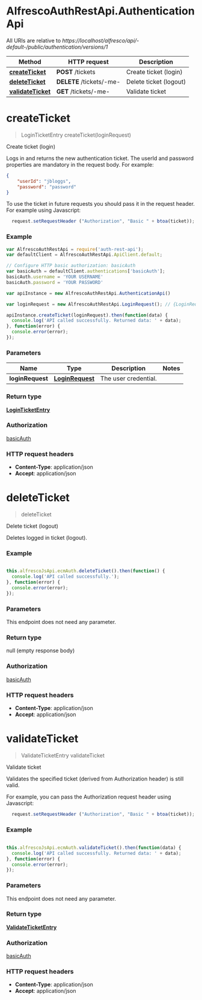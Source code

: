 # AlfrescoAuthRestApi.AuthenticationApi

All URIs are relative to *https://localhost/alfresco/api/-default-/public/authentication/versions/1*

Method | HTTP request | Description
------------- | ------------- | -------------
[**createTicket**](AuthenticationApi.md#createTicket) | **POST** /tickets | Create ticket (login)
[**deleteTicket**](AuthenticationApi.md#deleteTicket) | **DELETE** /tickets/-me- | Delete ticket (logout)
[**validateTicket**](AuthenticationApi.md#validateTicket) | **GET** /tickets/-me- | Validate ticket


<a name="createTicket"></a>
# **createTicket**
> LoginTicketEntry createTicket(loginRequest)

Create ticket (login)

Logs in and returns the new authentication ticket.
The userId and password properties are mandatory in the request body. For example:
```JSON
{
    "userId": "jbloggs",
    "password": "password"
}
```
To use the ticket in future requests you should pass it in the request header.
For example using Javascript:
  ```Javascript
    request.setRequestHeader ("Authorization", "Basic " + btoa(ticket));
  ```


### Example
```javascript
var AlfrescoAuthRestApi = require('auth-rest-api');
var defaultClient = AlfrescoAuthRestApi.ApiClient.default;

// Configure HTTP basic authorization: basicAuth
var basicAuth = defaultClient.authentications['basicAuth'];
basicAuth.username = 'YOUR USERNAME'
basicAuth.password = 'YOUR PASSWORD'

var apiInstance = new AlfrescoAuthRestApi.AuthenticationApi()

var loginRequest = new AlfrescoAuthRestApi.LoginRequest(); // {LoginRequest} The user credential.

apiInstance.createTicket(loginRequest).then(function(data) {
  console.log('API called successfully. Returned data: ' + data);
}, function(error) {
  console.error(error);
});

```

### Parameters

Name | Type | Description  | Notes
------------- | ------------- | ------------- | -------------
 **loginRequest** | [**LoginRequest**](LoginRequest.md)| The user credential. |

### Return type

[**LoginTicketEntry**](LoginTicketEntry.md)

### Authorization

[basicAuth](../README.md#basicAuth)

### HTTP request headers

 - **Content-Type**: application/json
 - **Accept**: application/json

<a name="deleteTicket"></a>
# **deleteTicket**
> deleteTicket

Delete ticket (logout)

Deletes logged in ticket (logout).


### Example
```javascript

this.alfrescoJsApi.ecmAuth.deleteTicket().then(function() {
  console.log('API called successfully.');
}, function(error) {
  console.error(error);
});

```

### Parameters
This endpoint does not need any parameter.

### Return type

null (empty response body)

### Authorization

[basicAuth](../README.md#basicAuth)

### HTTP request headers

 - **Content-Type**: application/json
 - **Accept**: application/json

<a name="validateTicket"></a>
# **validateTicket**
> ValidateTicketEntry validateTicket

Validate ticket

Validates the specified ticket (derived from Authorization header) is still valid.

For example, you can pass the Authorization request header using Javascript:
  ```Javascript
    request.setRequestHeader ("Authorization", "Basic " + btoa(ticket));
  ```


### Example
```javascript
      
this.alfrescoJsApi.ecmAuth.validateTicket().then(function(data) {
  console.log('API called successfully. Returned data: ' + data);
}, function(error) {
  console.error(error);
});

```

### Parameters
This endpoint does not need any parameter.

### Return type

[**ValidateTicketEntry**](ValidateTicketEntry.md)

### Authorization

[basicAuth](../README.md#basicAuth)

### HTTP request headers

 - **Content-Type**: application/json
 - **Accept**: application/json

